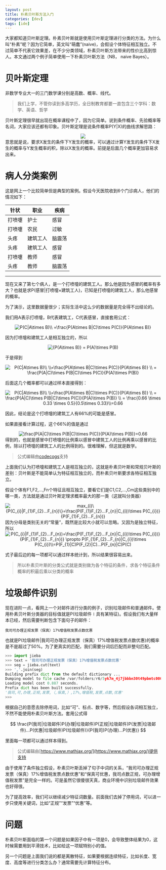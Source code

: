 ```yaml
---
layout: post
title: 朴素贝叶斯方法入门
categories: [dev]
tags: [ide]
---
```


大家都知道贝叶斯定理。朴素贝叶斯就是使用贝叶斯定理进行分类的方法。为什么叫“朴素”呢？因为它简单，英文叫“萌蠢”(naive)，会假设个体特征相互独立。不过简单不代表它效果差，在不少分类领域，朴素贝叶斯方法带来的性价比高到惊人。本文通过两个例子简单使用一下朴素贝叶斯方法（NB， naive Bayes）。

# 贝叶斯定理
非数学专业大一的三门数学课分别是高数、概率、线代。

> 我们上学，不管你读到多高学历，全日制教育都要一直包含三个学科：数学、英语、哲学

贝叶斯定理很早就出现在概率课程中了，因为它简单。说到条件概率、先验概率等名词，大家应该还都有印象。贝叶斯定理是说条件概率P(Y|X)的曲线求解思路：
<div align="center">
<img src="https://latex.codecogs.com/gif.latex?P(Y|X)=\frac{P(X|Y)\times&space;P(Y)}{P(X))}">
</div>
意思就是说，要求X发生的条件下Y发生的概率，可以通过计算Y发生的条件下X发生的概率与Y发生概率的积，除以X发生的概率。前提是后面几个概率更加容易求出来。

# 病人分类案例
这是网上一个比较简单但是典型的案例。假设今天医院收到6个门诊病人，他们的情况如下：

| 针状   | 职业     | 疾病   |
| ------ | -------- | ------ |
| 打喷嚏 | 护士     | 感冒   |
| 打喷嚏 | 农民     | 过敏   |
| 头疼   | 建筑工人 | 脑震荡 |
| 头疼   | 建筑工人 | 感冒   |
| 打喷嚏 | 教师     | 感冒   |
| 头疼   | 教师     | 脑震荡 |

---
现在又来了第七个病人，是一个打喷嚏的建筑工人。那么他是因为感冒的概率有多大？也就是求P(感冒|打喷嚏×建筑工人)，已知是打喷嚏的建筑工人，那么他感冒的概率。

为了演示，这里数据量很少；实际生活中这么少的数据量是完全得不出结论的。

我们用A表示打喷嚏，B代表建筑工，C代表感冒，直接套用公式：
<div align="center">
<img src="https://latex.codecogs.com/gif.latex?P(C|A\times&space;B)&space;=\frac{P(A\times&space;B|C)\times&space;P(C)}{P(A\times&space;B)}" title="P(C|A\times B)\\ =\frac{P(A\times B|C)\times P(C)}{P(A\times B)}" />
</div>

因为打喷嚏和建筑工人是相互独立的，所以
<div align="center">
<img src="https://latex.codecogs.com/gif.latex?{P(A\times&space;B)}&space;=&space;P(A)\times&space;P(B)" title="{P(A\times B)} = P(A)\times P(B)" />
</div>

于是得到
<div align="center">
<img src="https://latex.codecogs.com/gif.latex?P(C|A\times&space;B)\\&space;\\=\frac{P(A\times&space;B|C)\times&space;P(C)}{P(A\times&space;B)}&space;\\&space;=&space;\frac{P(A|C)\times&space;P(B|C)\times&space;P(C)}{P(A)\times&space;P(B)}" title="P(C|A\times B)\\ \\=\frac{P(A\times B|C)\times P(C)}{P(A\times B)} \\ = \frac{P(A|C)\times P(B|C)\times P(C)}{P(A)\times P(B)}" />
</div>

后面这几个概率都可以通过样本直接得到：
<div align="center">
<img src="https://latex.codecogs.com/gif.latex?P(C|A\times&space;B)\\&space;\\=\frac{P(A\times&space;B|C)\times&space;P(C)}{P(A\times&space;B)}&space;\\&space;=&space;\frac{P(A|C)\times&space;P(B|C)\times&space;P(C)}{P(A)\times&space;P(B)}&space;\\&space;=&space;\frac{0.66&space;\times&space;0.33&space;\times&space;0.5}{0.5\times&space;0.33}\\=0.66" title="P(C|A\times B)\\ \\=\frac{P(A\times B|C)\times P(C)}{P(A\times B)} \\ = \frac{P(A|C)\times P(B|C)\times P(C)}{P(A)\times P(B)} \\ = \frac{0.66 \times 0.33 \times 0.5}{0.5\times 0.33}\\=0.66" />
</div>

因此，结论是这个打喷嚏的建筑工人有66%的可能是感冒。

如果直接看计算过程，这个66%的值是通过
<div align="center">
<img src="https://latex.codecogs.com/gif.latex?\frac{P(A|C)\times&space;P(B|C)\times&space;P(C)}{P(A)\times&space;P(B)}=0.66" title="\frac{P(A|C)\times P(B|C)\times P(C)}{P(A)\times P(B)}=0.66" />
</div>
得到的，也就是感冒中打喷嚏的比例乘以感冒中建筑工人的比例再乘以感冒的比例，除以打喷嚏的建筑工人的比例得到的。很难理解，但这就是数学。

> 公式编辑由[codecogs](https://www.codecogs.com/latex/eqneditor.php?lang=zh-cn)支持

上面我们认为打喷嚏和建筑工人是相互独立的，这就是朴素贝叶斯和常规贝叶斯的差别：贝叶斯是不能简单认为特征相互独立的，而朴素贝叶斯要求各特征相互独立。

假设个体有F1,F2,...,Fn个特征且相互独立，要看它们是C1,C2,...,Cm这些类别中的哪一类，方法就是通过贝叶斯定理求概率最大的那一类（这就叫分类器）
<div align="center">
<img src="https://latex.codecogs.com/gif.latex?max_{i}\{P(C_{i}|F_{1}F_{2}...F_{n})\}=\frac{P(F_{1}F_{2}...F_{n}|C_{i})\times&space;P(C_{i})}{P(F_{1}F_{2}...F_{n})}" title="max_{i}\{P(C_{i}|F_{1}F_{2}...F_{n})\}=\frac{P(F_{1}F_{2}...F_{n}|C_{i})\times P(C_{i})}{P(F_{1}F_{2}...F_{n})}" />
</div>
因为分母是类别无关的“常量”，既然是比较大小就可以忽略。又因为是独立特征，所以
<div align="center">
<img src="https://latex.codecogs.com/gif.latex?P(C_{i}|F_{1}F_{2}...F_{n})=\frac{P(F_{1}F_{2}...F_{n}|C_{i})\times&space;P(C_{i})}{P(F_{1}F_{2}...F_{n})}&space;\propto&space;P(F_{1}F_{2}...F_{n}|C_{i})\times&space;P(C_{i})\\=P(F_{1}|C)P(F_{2}|C)...P(F_{n}|C)P(C)" title="P(C_{i}|F_{1}F_{2}...F_{n})=\frac{P(F_{1}F_{2}...F_{n}|C_{i})\times P(C_{i})}{P(F_{1}F_{2}...F_{n})} \propto P(F_{1}F_{2}...F_{n}|C_{i})\times P(C_{i})\\=P(F_{1}|C)P(F_{2}|C)...P(F_{n}|C)P(C)" />
</div>

式子最后边的每一项都可以通过样本统计到，所以结果很容易出来。

> 所以朴素贝叶斯的分类公式就是类别做为各个特征的条件，求各个特征条件概率的积最后乘以分类的概率

# 垃圾邮件识别
现在进阶一点，看网上一个对邮件进行分类的例子，识别垃圾邮件和普通邮件。使用朴素贝叶斯分类器的目标值就是P(垃圾邮件∣具有某特征)。假设我们有大量样本已经，然后需要判断包含下面句子的邮件：
```
我司可办理正规发票（保真）17%增值税发票点数优惠
```
也就是P(垃圾邮件|我司可办理正规发票（保真）17%增值税发票点数优惠)的概率是不是超过了50%。为了更真实的匹配，我们需要分词后匹配而非整句匹配。
```python
>>> import jieba
>>> text = '我司可办理正规发票（保真）17%增值税发票点数优惠'
>>> seg = jieba.cut(text)
>>> ','.join(seg)
Building prefix dict from the default dictionary ...
Dumping model to file cache /var/folders/r6/5yk7m_4j7jbbbn30t49pbmtc0000gn/T/jieba.cache
Loading model cost 0.887 seconds.
Prefix dict has been built successfully.
'我司,可,办理,正规,发票,（,保真,）,17%,增值税,发票,点数,优惠'
>>>
```
根据自己的意愿去除停用词，比如“可”、标点、数字等，然后假设各词相互独立，不然不能使用朴素贝叶斯方法。套用公式得

$$
\frac{P(我司|垃圾邮件)P(办理|垃圾邮件)P(正规|垃圾邮件)P(发票|垃圾邮件)...P(优惠|垃圾邮件)P(垃圾邮件)}{P(我司)P(办理)...P(优惠)}
$$

里面每一项都可以通过样本得到。

> 公式编辑由[https://www.mathjax.org/](https://www.mathjax.org/)提供支持

由于使用了条件独立假设，朴素贝叶斯丢掉了句子中词的关系，“我司可办理正规发票（保真）17%增值税发票点数优惠”和“保真可优惠，我司点数正规，可办理增值税发票”是完全一样的。可是虽然它很傻很天真，商业环境中识别垃圾邮件效果也好得很。

为了提高效率，我们可以继续减少特征词数量。前面我们去掉了停用词，可以进一步只使用关键词，比如“正规”“发票”“优惠”等。

# 问题
朴素贝叶斯面临的第一个问题是如果因子中有一项是0，会导致整体结果为0，这时候需要用到平滑技术，比如给这一项赋特别小的值。

另一个问题是上面我们说的都是离散特征，如果要根据连续特征，比如长度、宽度、高度等进行分类怎么办？通常需要先计算特征分布。